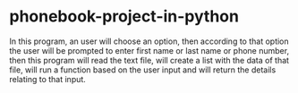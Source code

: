 # phonebook-project-in-python

In this program, an user will choose an option, then according to that option the user will be prompted to enter first name or last name or phone number, then this program will read the text file, will create a list with the data of that file, will run a function based on the user input and will return the details relating to that input.
